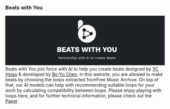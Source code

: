 ### Beats with You 
![](./src/Assets/screenshots/demo.png)
<br>
Beats with You join force with AI to help you create beats designed by [YC Hsiao](https://www.yachinhsiao.com/about) & developed by [Bo-Yu Chen](https://paulyuchen.com/). In this website, you are allowed to make beats by choosing the loops extracted fromFree Music Archive. On top of that, our AI models can help with recommending suitable loops for your work by calculating compatibility between loops. Please enjoy playing with loops here, and for further technical information, please check out the [Paper](https://program.ismir2020.net/poster_3-13.html).